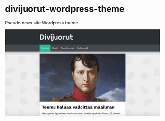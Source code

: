 # divijuorut-wordpress-theme
Pseudo news site Wordpress theme.

![alt text](https://github.com/Timpzu/divijuorut-wordpress-theme/blob/master/img/divijuorut_screenshot.png)
